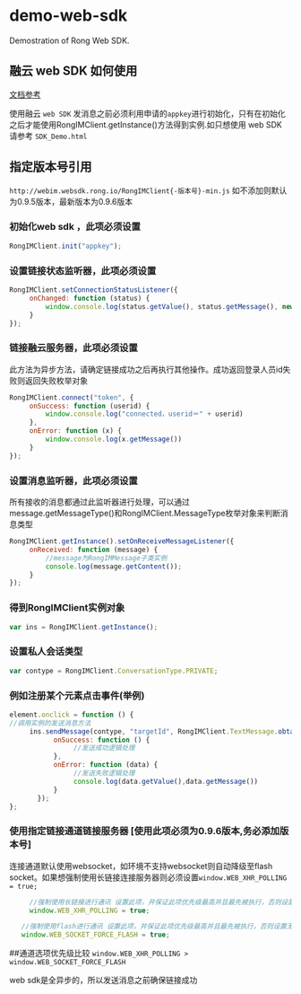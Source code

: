 demo-web-sdk
============

Demostration of Rong Web SDK.

## 融云 web SDK 如何使用

[文档参考](http://docs.rongcloud.cn/api/js/index.html " SDK 文档")


使用融云 `web SDK` 发消息之前必须利用申请的`appkey`进行初始化，只有在初始化之后才能使用RongIMClient.getInstance()方法得到实例.如只想使用 web SDK 请参考 `SDK_Demo.html`

## 指定版本号引用
`http://webim.websdk.rong.io/RongIMClient{-版本号}-min.js` 如不添加则默认为0.9.5版本，最新版本为0.9.6版本

### 初始化web sdk ，此项必须设置
```js
RongIMClient.init("appkey");
```
### 设置链接状态监听器，此项必须设置
```js
RongIMClient.setConnectionStatusListener({  
     onChanged: function (status) {  
         window.console.log(status.getValue(), status.getMessage(), new Date()) 
     }  
}); 
```
### 链接融云服务器，此项必须设置

此方法为异步方法，请确定链接成功之后再执行其他操作。成功返回登录人员id失败则返回失败枚举对象
```js
RongIMClient.connect("token", {
     onSuccess: function (userid) {
         window.console.log("connected，userid＝" + userid)
     },
     onError: function (x) {
         window.console.log(x.getMessage())
     }
});
```
### 设置消息监听器，此项必须设置

所有接收的消息都通过此监听器进行处理，可以通过message.getMessageType()和RongIMClient.MessageType枚举对象来判断消息类型
```js
RongIMClient.getInstance().setOnReceiveMessageListener({
     onReceived: function (message) {
         //message为RongIMMessage子类实例
         console.log(message.getContent());
     }
});
```
### 得到RongIMClient实例对象
```js
var ins = RongIMClient.getInstance();
```
### 设置私人会话类型
```js
var contype = RongIMClient.ConversationType.PRIVATE;
```
### 例如注册某个元素点击事件(举例)
```js
element.onclick = function () {
//调用实例的发送消息方法
     ins.sendMessage(contype, "targetId", RongIMClient.TextMessage.obtain("发送消息内容"), null, {
           onSuccess: function () {
                //发送成功逻辑处理
           },
           onError: function (data) {
                //发送失败逻辑处理
                console.log(data.getValue(),data.getMessage())
           }
       });
};
```
### 使用指定链接通道链接服务器 [使用此项必须为0.9.6版本,务必添加版本号]
连接通道默认使用websocket，如环境不支持websocket则自动降级至flash socket。如果想强制使用长链接连接服务器则必须设置`window.WEB_XHR_POLLING = true;`
```js
     //强制使用长链接进行通讯 设置此项，并保证此项优先级最高并且最先被执行，否则设置无效
     window.WEB_XHR_POLLING = true;
  ```
  ```js
     //强制使用flash进行通讯 设置此项，并保证此项优先级最高并且最先被执行，否则设置无效
     window.WEB_SOCKET_FORCE_FLASH = true;
```
##通道选项优先级比较
`window.WEB_XHR_POLLING > window.WEB_SOCKET_FORCE_FLASH`


web sdk是全异步的，所以发送消息之前确保链接成功
